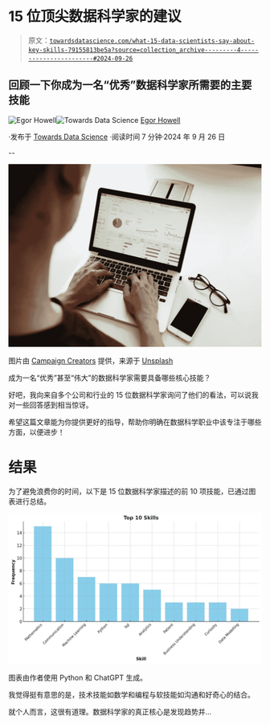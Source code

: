 # 15 位顶尖数据科学家的建议

> 原文：[`towardsdatascience.com/what-15-data-scientists-say-about-key-skills-79155813be5a?source=collection_archive---------4-----------------------#2024-09-26`](https://towardsdatascience.com/what-15-data-scientists-say-about-key-skills-79155813be5a?source=collection_archive---------4-----------------------#2024-09-26)

## 回顾一下你成为一名“优秀”数据科学家所需要的主要技能

[](https://medium.com/@egorhowell?source=post_page---byline--79155813be5a--------------------------------)![Egor Howell](https://medium.com/@egorhowell?source=post_page---byline--79155813be5a--------------------------------)[](https://towardsdatascience.com/?source=post_page---byline--79155813be5a--------------------------------)![Towards Data Science](https://towardsdatascience.com/?source=post_page---byline--79155813be5a--------------------------------) [Egor Howell](https://medium.com/@egorhowell?source=post_page---byline--79155813be5a--------------------------------)

·发布于 [Towards Data Science](https://towardsdatascience.com/?source=post_page---byline--79155813be5a--------------------------------) ·阅读时间 7 分钟·2024 年 9 月 26 日

--

![](img/954d5da7a1b8b0b1f860163de80eb628.png)

图片由 [Campaign Creators](https://unsplash.com/@campaign_creators?utm_source=medium&utm_medium=referral) 提供，来源于 [Unsplash](https://unsplash.com/?utm_source=medium&utm_medium=referral)

成为一名“优秀”甚至“伟大”的数据科学家需要具备哪些核心技能？

好吧，我向来自多个公司和行业的 15 位数据科学家询问了他们的看法，可以说我对一些回答感到相当惊讶。

希望这篇文章能为你提供更好的指导，帮助你明确在数据科学职业中该专注于哪些方面，以便进步！

# 结果

为了避免浪费你的时间，以下是 15 位数据科学家描述的前 10 项技能，已通过图表进行总结。

![](img/64b8a1a4ba301a6272c88bfbb1648baa.png)

图表由作者使用 Python 和 ChatGPT 生成。

我觉得挺有意思的是，技术技能如数学和编程与软技能如沟通和好奇心的结合。

就个人而言，这很有道理。数据科学家的真正核心是发现趋势并…
